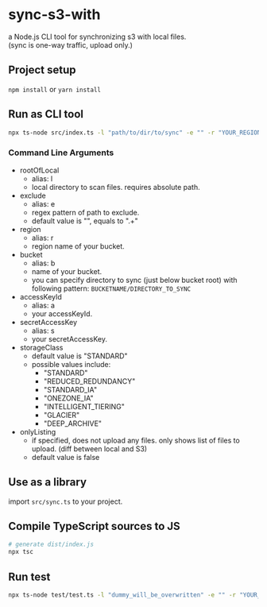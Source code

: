 # sync-s3-with

a Node.js CLI tool for synchronizing s3 with local files.  
(sync is one-way traffic, upload only.)

## Project setup

`npm install` or `yarn install`

## Run as CLI tool

```sh
npx ts-node src/index.ts -l "path/to/dir/to/sync" -e "" -r "YOUR_REGION" -b "YOUR_BUCKET_NAME/DIR_TO_SYNC" -a "YOUR_ACCESS_KEY_ID" -s "YOUR_SECRET_ACCESS_KEY"
```

### Command Line Arguments

- rootOfLocal
  - alias: l
  - local directory to scan files. requires absolute path.
- exclude
  - alias: e
  - regex pattern of path to exclude.
  - default value is "", equals to ".+"
- region
  - alias: r
  - region name of your bucket.
- bucket
  - alias: b
  - name of your bucket.
  - you can specify directory to sync (just below bucket root) with following pattern: `BUCKETNAME/DIRECTORY_TO_SYNC`
- accessKeyId
  - alias: a
  - your accessKeyId.
- secretAccessKey
  - alias: s
  - your secretAccessKey.
- storageClass
  - default value is "STANDARD"
  - possible values include:
    - "STANDARD"
    - "REDUCED_REDUNDANCY"
    - "STANDARD_IA"
    - "ONEZONE_IA"
    - "INTELLIGENT_TIERING"
    - "GLACIER"
    - "DEEP_ARCHIVE"
- onlyListing
  - if specified, does not upload any files. only shows list of files to upload. (diff between local and S3)
  - default value is false

## Use as a library

import `src/sync.ts` to your project.

## Compile TypeScript sources to JS

```sh
# generate dist/index.js
npx tsc
```

## Run test

```sh
npx ts-node test/test.ts -l "dummy_will_be_overwritten" -e "" -r "YOUR_REGION" -b "dummy_will_be_overwritten" -a "YOUR_ACCESS_KEY_ID" -s "YOUR_SECRET_ACCESS_KEY"
```

